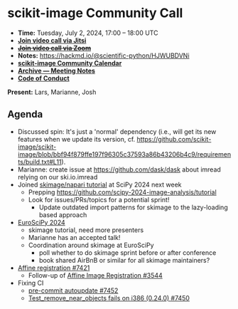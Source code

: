 # scikit-image Community Call

- **Time:** Tuesday, July 2, 2024, 17:00 – 18:00 UTC
- **[Join video call via Jitsi](https://meet.evolix.org/skimage-meeting)**
- ~~**[Join video call via Zoom](https://us06web.zoom.us/j/88060567580?pwd=THRpaWFnSFNwK0Fycy9FVk5RYnV5UT09)**~~
- **Notes:** https://hackmd.io/@scientific-python/HJWUBDVNi
- **[scikit-image Community Calendar](https://scientific-python.org/calendars/skimage.ics)**
- **[Archive — Meeting Notes](https://github.com/scikit-image/meeting-notes)**
- **[Code of Conduct](https://scikit-image.org/docs/stable/conduct/code_of_conduct.html)**

**Present:** Lars, Marianne, Josh

## Agenda

- Discussed spin: It's just a 'normal' dependency (i.e., will get its new features when we update its version, cf. https://github.com/scikit-image/scikit-image/blob/bbf94f879ffe197f96305c37593a86b43206b4c9/requirements/build.txt#L11).
- Marianne: create issue at https://github.com/dask/dask about imread relying on our ski.io.imread
- Joined [skimage/napari tutorial](https://cfp.scipy.org/2024/talk/PQMQ3K/) at SciPy 2024 next week
  - Prepping https://github.com/scipy-2024-image-analysis/tutorial
  - Look for issues/PRs/topics for a potential sprint!
    - Update outdated import patterns for skimage to the lazy-loading based approach
- [EuroSciPy 2024](https://euroscipy.org/2024/)
  - skimage tutorial, need more presenters
  - Marianne has an accepted talk!
  - Coordination around skimage at EuroSciPy
    - poll whether to do skimage sprint before or after conference
    - book shared AirBnB or similar for all skimage maintainers?
- [Affine registration #7421](https://github.com/scikit-image/scikit-image/pull/7421)
  - Follow-up of [Affine Image Registration #3544](https://github.com/scikit-image/scikit-image/pull/3544)
- Fixing CI
  - [pre-commit autoupdate #7452](https://github.com/scikit-image/scikit-image/pull/7452)
  - [Test_remove_near_objects fails on i386 (0.24.0) #7450](https://github.com/scikit-image/scikit-image/issues/7450)
